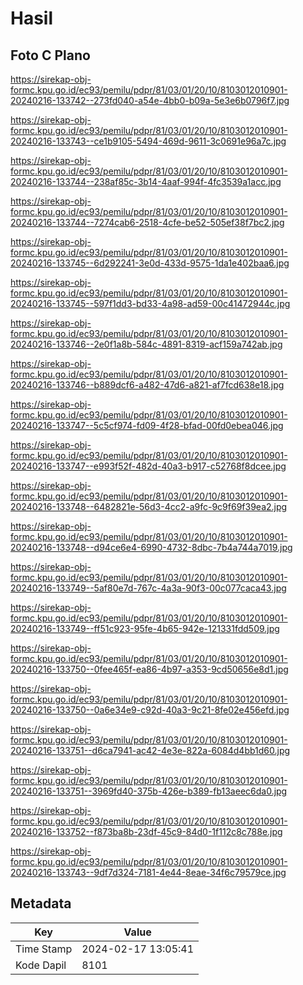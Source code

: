 # Hasil

## Foto C Plano

https://sirekap-obj-formc.kpu.go.id/ec93/pemilu/pdpr/81/03/01/20/10/8103012010901-20240216-133742--273fd040-a54e-4bb0-b09a-5e3e6b0796f7.jpg

https://sirekap-obj-formc.kpu.go.id/ec93/pemilu/pdpr/81/03/01/20/10/8103012010901-20240216-133743--ce1b9105-5494-469d-9611-3c0691e96a7c.jpg

https://sirekap-obj-formc.kpu.go.id/ec93/pemilu/pdpr/81/03/01/20/10/8103012010901-20240216-133744--238af85c-3b14-4aaf-994f-4fc3539a1acc.jpg

https://sirekap-obj-formc.kpu.go.id/ec93/pemilu/pdpr/81/03/01/20/10/8103012010901-20240216-133744--7274cab6-2518-4cfe-be52-505ef38f7bc2.jpg

https://sirekap-obj-formc.kpu.go.id/ec93/pemilu/pdpr/81/03/01/20/10/8103012010901-20240216-133745--6d292241-3e0d-433d-9575-1da1e402baa6.jpg

https://sirekap-obj-formc.kpu.go.id/ec93/pemilu/pdpr/81/03/01/20/10/8103012010901-20240216-133745--597f1dd3-bd33-4a98-ad59-00c41472944c.jpg

https://sirekap-obj-formc.kpu.go.id/ec93/pemilu/pdpr/81/03/01/20/10/8103012010901-20240216-133746--2e0f1a8b-584c-4891-8319-acf159a742ab.jpg

https://sirekap-obj-formc.kpu.go.id/ec93/pemilu/pdpr/81/03/01/20/10/8103012010901-20240216-133746--b889dcf6-a482-47d6-a821-af7fcd638e18.jpg

https://sirekap-obj-formc.kpu.go.id/ec93/pemilu/pdpr/81/03/01/20/10/8103012010901-20240216-133747--5c5cf974-fd09-4f28-bfad-00fd0ebea046.jpg

https://sirekap-obj-formc.kpu.go.id/ec93/pemilu/pdpr/81/03/01/20/10/8103012010901-20240216-133747--e993f52f-482d-40a3-b917-c52768f8dcee.jpg

https://sirekap-obj-formc.kpu.go.id/ec93/pemilu/pdpr/81/03/01/20/10/8103012010901-20240216-133748--6482821e-56d3-4cc2-a9fc-9c9f69f39ea2.jpg

https://sirekap-obj-formc.kpu.go.id/ec93/pemilu/pdpr/81/03/01/20/10/8103012010901-20240216-133748--d94ce6e4-6990-4732-8dbc-7b4a744a7019.jpg

https://sirekap-obj-formc.kpu.go.id/ec93/pemilu/pdpr/81/03/01/20/10/8103012010901-20240216-133749--5af80e7d-767c-4a3a-90f3-00c077caca43.jpg

https://sirekap-obj-formc.kpu.go.id/ec93/pemilu/pdpr/81/03/01/20/10/8103012010901-20240216-133749--ff51c923-95fe-4b65-942e-121331fdd509.jpg

https://sirekap-obj-formc.kpu.go.id/ec93/pemilu/pdpr/81/03/01/20/10/8103012010901-20240216-133750--0fee465f-ea86-4b97-a353-9cd50656e8d1.jpg

https://sirekap-obj-formc.kpu.go.id/ec93/pemilu/pdpr/81/03/01/20/10/8103012010901-20240216-133750--0a6e34e9-c92d-40a3-9c21-8fe02e456efd.jpg

https://sirekap-obj-formc.kpu.go.id/ec93/pemilu/pdpr/81/03/01/20/10/8103012010901-20240216-133751--d6ca7941-ac42-4e3e-822a-6084d4bb1d60.jpg

https://sirekap-obj-formc.kpu.go.id/ec93/pemilu/pdpr/81/03/01/20/10/8103012010901-20240216-133751--3969fd40-375b-426e-b389-fb13aeec6da0.jpg

https://sirekap-obj-formc.kpu.go.id/ec93/pemilu/pdpr/81/03/01/20/10/8103012010901-20240216-133752--f873ba8b-23df-45c9-84d0-1f112c8c788e.jpg

https://sirekap-obj-formc.kpu.go.id/ec93/pemilu/pdpr/81/03/01/20/10/8103012010901-20240216-133743--9df7d324-7181-4e44-8eae-34f6c79579ce.jpg


## Metadata

| Key        | Value               |
| ---------- | ------------------- |
| Time Stamp | 2024-02-17 13:05:41 |
| Kode Dapil | 8101                |



